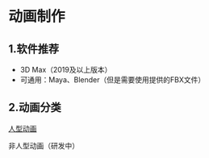 # 动画制作

## 1.软件推荐

- 3D Max（2019及以上版本）
- 可通用：Maya、Blender（但是需要使用提供的FBX文件）

## 2.动画分类

[人型动画](./2-Human-Amimation) 

非人型动画（研发中）